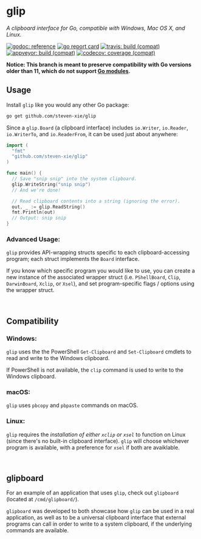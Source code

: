# glip

_A clipboard interface for Go, compatible with Windows, Mac OS X, and Linux._

[![godoc: reference][godoc-img]][godoc]
[![go report card][goreportcard-img]][goreportcard]
[![travis: build (compat)][travis-img]][travis]
[![appveyor: build (compat)][appveyor-img]][appveyor]
[![codecov: coverage (compat)][codecov-img]][codecov]

**Notice: This branch is meant to preserve compatibility with Go versions
older than 11, which do not support
[Go modules](https://github.com/golang/go/wiki/Modules).**

## Usage

Install `glip` like you would any other Go package:

```bash
go get github.com/steven-xie/glip
```

Since a `glip.Board` (a clipboard interface) includes `io.Writer`, `io.Reader`,
`io.WriterTo`, and `io.ReaderFrom`, it can be used just about anywhere:

```go
import (
  "fmt"
  "github.com/steven-xie/glip"
)

func main() {
  // Save "snip snip" into the system clipboard.
  glip.WriteString("snip snip")
  // And we're done!

  // Read clipboard contents into a string (ignoring the error).
  out, _ := glip.ReadString()
  fmt.Println(out)
  // Output: snip snip
}
```

### Advanced Usage:

`glip` provides API-wrapping structs specific to each clipboard-accessing
program; each struct implements the `Board` interface.

If you know which specific program you would like to use, you can create a new
instance of the associated wrapper struct (i.e. `PShellBoard`, `Clip`,
`DarwinBoard`, `Xclip`, or `Xsel`), and set program-specific flags / options
using the wrapper struct.

<br />

## Compatibility

### Windows:

`glip` uses the the PowerShell `Get-Clipboard` and `Set-Clipboard` cmdlets to
read and write to the Windows clipboard.

If PowerShell is not available, the `clip` command is used to write to the
Windows clipboard.

### macOS:

`glip` uses `pbcopy` and `pbpaste` commands on macOS.

### Linux:

`glip` requires the _installation of either `xclip` or `xsel`_ to function on
Linux (since there's no built-in clipboard interface). `glip` will choose
whichever program is available, with a preference for `xsel` if both are
avaiklable.

<br />

## glipboard

For an example of an application that uses `glip`, check out `glipboard`
(located at `/cmd/glipboard/`).

`glipboard` was developed to both showcase how `glip` can be used in a real
application, as well as to be a universal clipboard interface that external
programs can call in order to write to a system clipboard, if the underlying
commands are available.

[godoc]: https://godoc.org/github.com/steven-xie/glip
[godoc-img]: https://godoc.org/github.com/steven-xie/glip?status.svg
[travis]: https://travis-ci.org/steven-xie/glip
[travis-img]: https://travis-ci.org/steven-xie/glip.svg?branch=compat
[codecov]: https://codecov.io/gh/steven-xie/glip
[codecov-img]: https://codecov.io/gh/steven-xie/glip/branch/compat/graph/badge.svg
[appveyor]: https://ci.appveyor.com/project/StevenXie/glip
[appveyor-img]: https://ci.appveyor.com/api/projects/status/ntdxh30vlbo55da7/branch/compat?svg=true
[goreportcard]: https://goreportcard.com/report/github.com/steven-xie/glip
[goreportcard-img]: https://goreportcard.com/badge/github.com/steven-xie/glip
